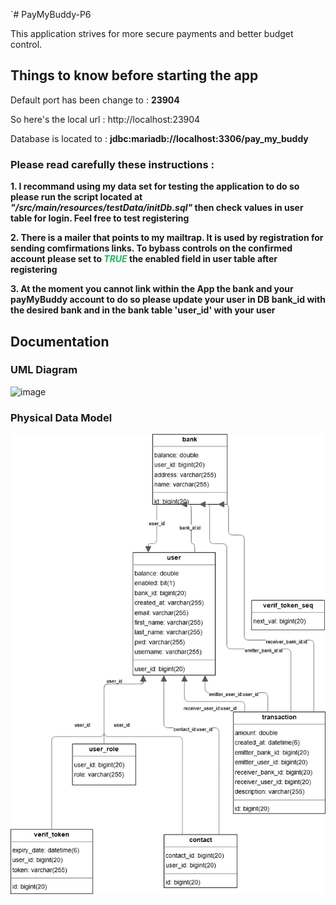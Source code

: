 `# PayMyBuddy-P6

This application strives for more secure payments and better budget control.

## Things to know before starting the app

Default port has been change to  : **23904**

So here's the local url  : http://localhost:23904

Database is located to : **jdbc:mariadb://localhost:3306/pay_my_buddy**

### Please read carefully these instructions :

**1.    I recommand using my data set for testing the application to do so please run the script located at ***"/src/main/resources/testData/initDb.sql"*** then check values in user table for login. Feel free to test registering**

**2.   There is a mailer that points to my mailtrap. It is used by registration for sending comfirmations links.
To bybass controls on the confirmed account please set to <span style="color: #26B260">***TRUE***</span> the enabled field in user table after registering**

**3. At the moment you cannot link within the App the bank and your payMyBuddy account to do so please update your user in DB bank_id with the desired bank and in the bank table 'user_id' with your user**


## Documentation
### UML Diagram
![image](https://github.com/FlorianFortier/PayMyBuddy-P6/assets/78166457/02c75f28-841a-4ef3-87ca-f66acbbc7e5a)


### Physical Data Model
![](src\main\resources\util\exported_from_idea.drawio.png)
